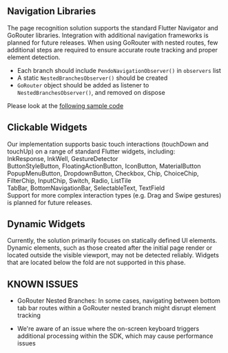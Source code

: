 

## Navigation Libraries
The page recognition solution supports the standard Flutter Navigator and GoRouter libraries. Integration with additional navigation frameworks is planned for future releases.
When using GoRouter with nested routes, few additional steps are required to ensure accurate route tracking and proper element detection.

- Each branch should include `PendoNavigationObserver()` in `observers` list
- A static `NestedBranchesObserver()` should be created 
- `GoRouter` object should be added as listener to `NestedBranchesObserver()`, and removed on dispose 

Please look at the [following sample code ](/other/flutter-code-samples.md)

## Clickable Widgets
Our implementation supports basic touch interactions (touchDown and touchUp) on a range of standard Flutter widgets, including:<br>
InkResponse, InkWell, GestureDetector<br>
ButtonStyleButton, FloatingActionButton, IconButton, MaterialButton<br>
PopupMenuButton, DropdownButton, Checkbox, Chip, ChoiceChip, FilterChip, InputChip, Switch, Radio, ListTile<br>
TabBar, BottomNavigationBar, SelectableText, TextField<br>
Support for more complex interaction types (e.g. Drag and Swipe gestures) is planned for future releases.

## Dynamic Widgets
Currently, the solution primarily focuses on statically defined UI elements. Dynamic elements, such as those created after the initial page render or located outside the visible viewport, may not be detected reliably.
Widgets that are located below the fold are not supported in this phase.

## KNOWN ISSUES
- GoRouter Nested Branches: In some cases, navigating between bottom tab bar routes within a GoRouter nested branch might disrupt element tracking

- We're aware of an issue where the on-screen keyboard triggers additional processing within the SDK, which may cause performance issues
